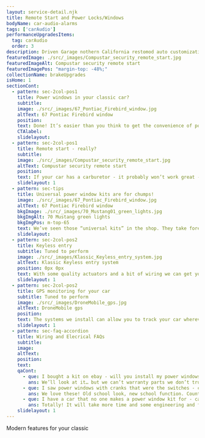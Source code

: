 ```yaml
---
layout: service-detail.njk
title: Remote Start and Power Locks/Windows
bodyName: car-audio-alarms
tags: ['carAudio']
performanceUpgradesItems:
  tag: carAudio
  order: 3
description: Driven Garage nothern California restomod auto customization and repair shop
featuredImage: ./src/_images/Compustar_security_remote_start.jpg
featuredImageAlt: Compustar security remote start
featuredImagePos: "margin-top: -48%;"
collectionName: brakeUpgrades
isHome: 1
sectionCont:
  - pattern: sec-2col-pos1
    title: Power windows in your classic car?
    subtitle: 
    image: ./src/_images/67_Pontiac_Firebird_window.jpg
    altText: 67 Pontiac Firebird window
    position: 
    text: Done! It’s easier than you think to get the convenience of power windows in most cars. We buy kits from companies like NuRelics and Electric Life to make it happen. We don’t even need to put ugly switches in to make them work - rather install window crank switches that turn your existing crank handle into an up / down switch. Pretty neat!
    CTAlabel:
    slidelayout:
  - pattern: sec-2col-pos1
    title: Remote start - really?
    subtitle: 
    image: ./src/_images/Compustar_security_remote_start.jpg
    altText: Compustar security remote start
    position: 
    text: If your car has a carburetor - it probably won’t work great - but for cars with Sniper systems, LS swaps and other modern engines - totally doable. Imagine having your car cool when you get in on a hot day - or warm on a cold day… super neat.
    slidelayout: 1
  - pattern: sec-tips
    title: Universal power window kits are for chumps!
    image: ./src/_images/67_Pontiac_Firebird_window.jpg
    altText: 67 Pontiac Firebird window
    bkgImage: ./src/_images/70_Mustang01_green_lights.jpg
    bkgImgAlt: 70 Mustang green lights
    bkgImgPos: m-top-65
    text: We’ve seen those “universal kits” in the shop. They take forever to install and set up - then break 2 weeks later. A properly engineered kit is the only way to go. If it’s not available, we may be able to make something work - but we won’t use cheap stuff.
    slidelayout:
  - pattern: sec-2col-pos2
    title: Keyless entry
    subtitle: Tuned to perform
    image: ./src/_images/Klassic_Keyless_entry_system.jpg
    altText: Klassic Keyless entry system
    position: 0px 0px
    text: With some quality actuators and a bit of wiring we can get you opening your doors, and trunk remotely in no time. Sometimes it’s the little things that make a difference in the drive and not fumbling for the door key can be one of them.
    slidelayout: 1
  - pattern: sec-2col-pos2
    title: GPS monitoring for your car
    subtitle: Tuned to perform
    image: ./src/_images/DroneMobile_gps.jpg
    altText: DroneMobile gps
    position: 
    text: The systems we install can allow you to track your car wherever it is - wherever you are in real time. You can set up a geo-fence so if the car ever leaves an area, it alerts you instantly. Solid piece of mind and a reduction in insurance rates… easy call.
    slidelayout: 1
  - pattern: sec-faq-accordion
    title: Wiring and Elecrical FAQs
    subtitle: 
    image: 
    altText: 
    position: 
    text: 
    qaCont:
      - que: I bought a kit on ebay - will you install my power windows?
        ans: We’ll look at it… but we can’t warranty parts we don’t trust.
      - que: I saw power windows with cranks that were the switches - can you do that?
        ans: We love these! Old school look, new school function. Count us in.
      - que: I have a car that no one makes a power window kit for - can you help?
        ans: Totally! It will take more time and some engineering and fabrication work - but we can do it.
    slidelayout: 1
---
```


Modern features for your classic
